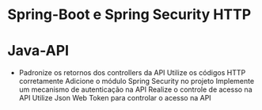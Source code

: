 # Spring-Boot e Spring Security HTTP 
# Java-API 
- Padronize os retornos dos controllers da API Utilize os códigos HTTP corretamente Adicione o módulo Spring Security no projeto Implemente um mecanismo de autenticação na API Realize o controle de acesso na API Utilize Json Web Token para controlar o acesso na API
